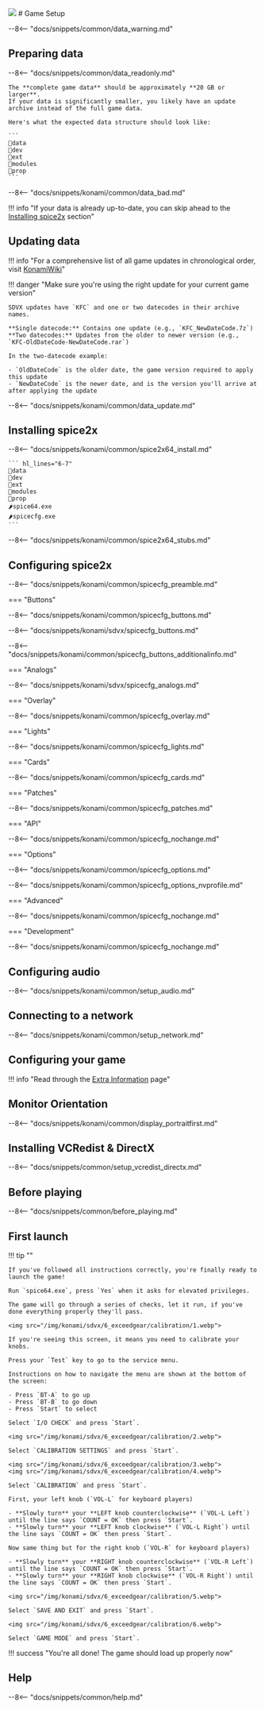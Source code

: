 <img class="header-logo" src="/img/konami/sdvx/6_exceedgear/logo.webp">
# Game Setup

--8<-- "docs/snippets/common/data_warning.md"

## Preparing data

--8<-- "docs/snippets/common/data_readonly.md"

    The **complete game data** should be approximately **20 GB or larger**.  
    If your data is significantly smaller, you likely have an update archive instead of the full game data.

    Here's what the expected data structure should look like: 

    ```
    📂data
    📂dev
    📂ext
    📂modules
    📂prop
    ```

--8<-- "docs/snippets/konami/common/data_bad.md"

!!! info "If your data is already up-to-date, you can skip ahead to the [Installing spice2x](#installing-spice2x) section"

## Updating data

!!! info "For a comprehensive list of all game updates in chronological order, visit [KonamiWiki](https://bemaniwiki.com/?SOUND+VOLTEX+EXCEED+GEAR#sdvxegvernew)"

!!! danger "Make sure you're using the right update for your current game version"

    SDVX updates have `KFC` and one or two datecodes in their archive names.

    **Single datecode:** Contains one update (e.g., `KFC_NewDateCode.7z`)  
    **Two datecodes:** Updates from the older to newer version (e.g., `KFC-OldDateCode-NewDateCode.rar`)

    In the two-datecode example:
 
    - `OldDateCode` is the older date, the game version required to apply this update
    - `NewDateCode` is the newer date, and is the version you'll arrive at after applying the update

--8<-- "docs/snippets/konami/common/data_update.md"

## Installing spice2x

--8<-- "docs/snippets/konami/common/spice2x64_install.md"

    ``` hl_lines="6-7"
    📂data
    📂dev
    📂ext
    📂modules
    📂prop
    🌶️spice64.exe
    🌶️spicecfg.exe
    ```

--8<-- "docs/snippets/konami/common/spice2x64_stubs.md"

## Configuring spice2x

--8<-- "docs/snippets/konami/common/spicecfg_preamble.md"

=== "Buttons"

--8<-- "docs/snippets/konami/common/spicecfg_buttons.md"

--8<-- "docs/snippets/konami/sdvx/spicecfg_buttons.md"
  
--8<-- "docs/snippets/konami/common/spicecfg_buttons_additionalinfo.md"
  
=== "Analogs"

--8<-- "docs/snippets/konami/sdvx/spicecfg_analogs.md"

=== "Overlay"

--8<-- "docs/snippets/konami/common/spicecfg_overlay.md"

=== "Lights"

--8<-- "docs/snippets/konami/common/spicecfg_lights.md"

=== "Cards"

--8<-- "docs/snippets/konami/common/spicecfg_cards.md"

=== "Patches"

--8<-- "docs/snippets/konami/common/spicecfg_patches.md"

=== "API"

--8<-- "docs/snippets/konami/common/spicecfg_nochange.md"

=== "Options"

--8<-- "docs/snippets/konami/common/spicecfg_options.md"

--8<-- "docs/snippets/konami/common/spicecfg_options_nvprofile.md"

=== "Advanced"

--8<-- "docs/snippets/konami/common/spicecfg_nochange.md"

=== "Development"

--8<-- "docs/snippets/konami/common/spicecfg_nochange.md"

## Configuring audio

--8<-- "docs/snippets/konami/common/setup_audio.md"

## Connecting to a network

--8<-- "docs/snippets/konami/common/setup_network.md"

## Configuring your game

!!! info "Read through the [Extra Information](extras.md) page"

## Monitor Orientation

--8<-- "docs/snippets/konami/common/display_portraitfirst.md"

## Installing VCRedist & DirectX

--8<-- "docs/snippets/common/setup_vcredist_directx.md"

## Before playing

--8<-- "docs/snippets/common/before_playing.md"
  
## First launch

!!! tip ""

    If you've followed all instructions correctly, you're finally ready to launch the game!

    Run `spice64.exe`, press `Yes` when it asks for elevated privileges.

    The game will go through a series of checks, let it run, if you've done everything properly they'll pass.

    <img src="/img/konami/sdvx/6_exceedgear/calibration/1.webp">

    If you're seeing this screen, it means you need to calibrate your knobs.

    Press your `Test` key to go to the service menu.
    
    Instructions on how to navigate the menu are shown at the bottom of the screen:

    - Press `BT-A` to go up
    - Press `BT-B` to go down
    - Press `Start` to select
  
    Select `I/O CHECK` and press `Start`.

    <img src="/img/konami/sdvx/6_exceedgear/calibration/2.webp">

    Select `CALIBRATION SETTINGS` and press `Start`.

    <img src="/img/konami/sdvx/6_exceedgear/calibration/3.webp">
    <img src="/img/konami/sdvx/6_exceedgear/calibration/4.webp">

    Select `CALIBRATION` and press `Start`.

    First, your left knob (`VOL-L` for keyboard players)

    - **Slowly turn** your **LEFT knob counterclockwise** (`VOL-L Left`) until the line says `COUNT = OK` then press `Start`.
    - **Slowly turn** your **LEFT knob clockwise** (`VOL-L Right`) until the line says `COUNT = OK` then press `Start`.

    Now same thing but for the right knob (`VOL-R` for keyboard players)

    - **Slowly turn** your **RIGHT knob counterclockwise** (`VOL-R Left`) until the line says `COUNT = OK` then press `Start`.
    - **Slowly turn** your **RIGHT knob clockwise** (`VOL-R Right`) until the line says `COUNT = OK` then press `Start`.
    
    <img src="/img/konami/sdvx/6_exceedgear/calibration/5.webp">

    Select `SAVE AND EXIT` and press `Start`.

    <img src="/img/konami/sdvx/6_exceedgear/calibration/6.webp">

    Select `GAME MODE` and press `Start`.
    
!!! success "You're all done! The game should load up properly now"

## Help

--8<-- "docs/snippets/common/help.md"
